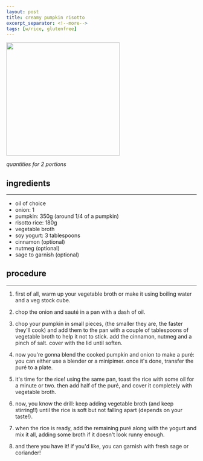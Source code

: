 ```yaml
---
layout: post
title: creamy pumpkin risotto
excerpt_separator: <!--more-->
tags: [w/rice, glutenfree]
---
```


 <img src="../../../images/pumpkin-risotto.jpg" width="300">
 
 <!--more-->



*quantities for 2 portions*



## ingredients
---

- oil of choice
- onion: 1
- pumpkin: 350g (around 1/4 of a pumpkin)
- risotto rice: 180g
- vegetable broth
- soy yogurt: 3 tablespoons
- cinnamon (optional)
- nutmeg (optional)
- sage to garnish (optional)

## procedure
---

1. first of all, warm up your vegetable broth or make it using boiling water and a veg stock cube.

2. chop the onion and sauté in a pan with a dash of oil.
   
3. chop your pumpkin in small pieces, (the smaller they are, the faster they'll cook) and add them to the pan with a couple of tablespoons of vegetable broth to help it not to stick. add the cinnamon, nutmeg and a pinch of salt. cover with the lid until soften.
   
4. now you're gonna blend the cooked pumpkin and onion to make a puré: you can either use a blender or a minipimer. once it's done, transfer the puré to a plate.

5. it's time for the rice! using the same pan, toast the rice with some oil for a minute or two. then add half of the puré, and cover it completely with vegetable broth.

6. now, you know the drill: keep adding vegetable broth (and keep stirring!!) until the rice is soft but not falling apart (depends on your taste!).

7. when the rice is ready, add the remaining puré along with the yogurt and mix it all, adding some broth if it doesn't look runny enough.

8. and there you have it! if you'd like, you can garnish with fresh sage or coriander!



